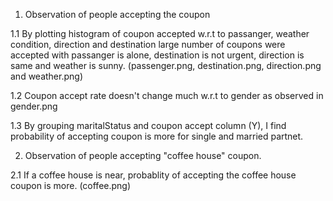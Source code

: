 1. Observation of people accepting the coupon

1.1 By plotting histogram of coupon accepted w.r.t to passanger, weather condition, direction and destination large number of coupons were accepted with passanger is alone, destination is not urgent, direction is same and weather is sunny. (passenger.png, destination.png, direction.png and weather.png)

1.2 Coupon accept rate doesn't change much w.r.t to gender as observed in gender.png

1.3 By grouping maritalStatus and coupon accept column (Y), I find probability of accepting coupon is more for single and married partnet.

2. Observation of people accepting "coffee house" coupon.

2.1 If a coffee house is near, probablity of accepting the coffee house coupon is more. (coffee.png)
